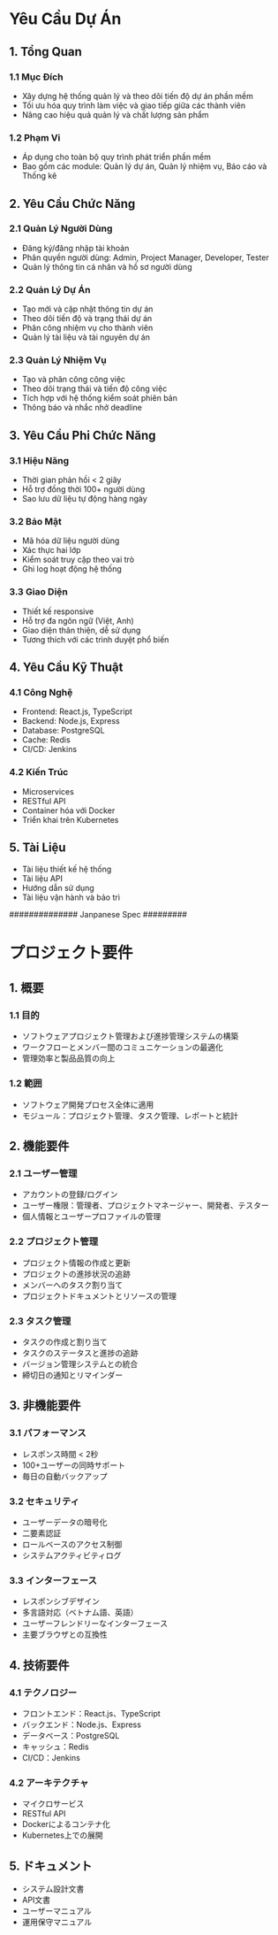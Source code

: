 # Yêu Cầu Dự Án

## 1. Tổng Quan
### 1.1 Mục Đích
- Xây dựng hệ thống quản lý và theo dõi tiến độ dự án phần mềm
- Tối ưu hóa quy trình làm việc và giao tiếp giữa các thành viên
- Nâng cao hiệu quả quản lý và chất lượng sản phẩm

### 1.2 Phạm Vi
- Áp dụng cho toàn bộ quy trình phát triển phần mềm
- Bao gồm các module: Quản lý dự án, Quản lý nhiệm vụ, Báo cáo và Thống kê

## 2. Yêu Cầu Chức Năng
### 2.1 Quản Lý Người Dùng
- Đăng ký/đăng nhập tài khoản
- Phân quyền người dùng: Admin, Project Manager, Developer, Tester
- Quản lý thông tin cá nhân và hồ sơ người dùng

### 2.2 Quản Lý Dự Án
- Tạo mới và cập nhật thông tin dự án
- Theo dõi tiến độ và trạng thái dự án
- Phân công nhiệm vụ cho thành viên
- Quản lý tài liệu và tài nguyên dự án

### 2.3 Quản Lý Nhiệm Vụ
- Tạo và phân công công việc
- Theo dõi trạng thái và tiến độ công việc
- Tích hợp với hệ thống kiểm soát phiên bản
- Thông báo và nhắc nhở deadline

## 3. Yêu Cầu Phi Chức Năng
### 3.1 Hiệu Năng
- Thời gian phản hồi < 2 giây
- Hỗ trợ đồng thời 100+ người dùng
- Sao lưu dữ liệu tự động hàng ngày

### 3.2 Bảo Mật
- Mã hóa dữ liệu người dùng
- Xác thực hai lớp
- Kiểm soát truy cập theo vai trò
- Ghi log hoạt động hệ thống

### 3.3 Giao Diện
- Thiết kế responsive
- Hỗ trợ đa ngôn ngữ (Việt, Anh)
- Giao diện thân thiện, dễ sử dụng
- Tương thích với các trình duyệt phổ biến

## 4. Yêu Cầu Kỹ Thuật
### 4.1 Công Nghệ
- Frontend: React.js, TypeScript
- Backend: Node.js, Express
- Database: PostgreSQL
- Cache: Redis
- CI/CD: Jenkins

### 4.2 Kiến Trúc
- Microservices
- RESTful API
- Container hóa với Docker
- Triển khai trên Kubernetes

## 5. Tài Liệu
- Tài liệu thiết kế hệ thống
- Tài liệu API
- Hướng dẫn sử dụng
- Tài liệu vận hành và bảo trì

############## Janpanese Spec #########

# プロジェクト要件

## 1. 概要
### 1.1 目的
- ソフトウェアプロジェクト管理および進捗管理システムの構築
- ワークフローとメンバー間のコミュニケーションの最適化
- 管理効率と製品品質の向上

### 1.2 範囲
- ソフトウェア開発プロセス全体に適用
- モジュール：プロジェクト管理、タスク管理、レポートと統計

## 2. 機能要件
### 2.1 ユーザー管理
- アカウントの登録/ログイン
- ユーザー権限：管理者、プロジェクトマネージャー、開発者、テスター
- 個人情報とユーザープロファイルの管理

### 2.2 プロジェクト管理
- プロジェクト情報の作成と更新
- プロジェクトの進捗状況の追跡
- メンバーへのタスク割り当て
- プロジェクトドキュメントとリソースの管理

### 2.3 タスク管理
- タスクの作成と割り当て
- タスクのステータスと進捗の追跡
- バージョン管理システムとの統合
- 締切日の通知とリマインダー

## 3. 非機能要件
### 3.1 パフォーマンス
- レスポンス時間 < 2秒
- 100+ユーザーの同時サポート
- 毎日の自動バックアップ

### 3.2 セキュリティ
- ユーザーデータの暗号化
- 二要素認証
- ロールベースのアクセス制御
- システムアクティビティログ

### 3.3 インターフェース
- レスポンシブデザイン
- 多言語対応（ベトナム語、英語）
- ユーザーフレンドリーなインターフェース
- 主要ブラウザとの互換性

## 4. 技術要件
### 4.1 テクノロジー
- フロントエンド：React.js、TypeScript
- バックエンド：Node.js、Express
- データベース：PostgreSQL
- キャッシュ：Redis
- CI/CD：Jenkins

### 4.2 アーキテクチャ
- マイクロサービス
- RESTful API
- Dockerによるコンテナ化
- Kubernetes上での展開

## 5. ドキュメント
- システム設計文書
- API文書
- ユーザーマニュアル
- 運用保守マニュアル

